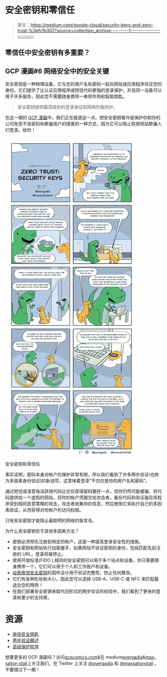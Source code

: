 # 安全密钥和零信任

> 原文：<https://medium.com/google-cloud/security-keys-and-zero-trust-1c3efcfb302?source=collection_archive---------1----------------------->

## 零信任中安全密钥有多重要？

## GCP 漫画#6 网络安全中的安全关键

安全密钥是一种物理设备，它与您的用户名和密码一起向网站或应用程序验证您的身份。它们提供了比认证应用程序或短信代码更强的登录保护，并且同一设备可以用于许多服务，因此您不需要随身携带一串软件狗和智能钥匙。

> 安全密钥提供最高级别的登录保证和网络钓鱼防护。

在这一期的 [GCP 漫画](https://gcpcomics.com/)中，我们正在报道这一点。把安全密钥看作是保护你和你的公司免受不良密码和欺骗用户的侵害的一种方式，因为它可以阻止假冒网站欺骗人们登录。给你！

![](img/34f5844040d8026afca4fa1da268b6ef.png)

安全密钥和零信任

事实证明，密码本身对帐户的保护非常有限，所以我们看到了许多两步验证(也称为多因素身份验证)的新选项，这意味着登录“不仅仅是你的用户名和密码”。

通过短信或语音电话获得代码比仅仅获得密码要好一点，但你仍然可能被骗，将代码提供给一个虚假的网站，将你的帐户凭据交给攻击者。备份代码和验证器应用程序受到相同恶意策略的攻击，攻击者收集你的信息，然后使用它来执行自己的多因素验证，从而获得对你帐户的访问权限。

只有安全密钥才能阻止最聪明的网络钓鱼攻击。

为什么安全密钥优于其他多因素方法？

*   密钥必须预先注册到特定的帐户，这是一种提高登录安全性的措施。
*   安全密钥和网站执行加密握手，如果网站不验证密钥的身份，包括匹配先前注册的 URL，登录将被停止。
*   使用开放标准(FIDO ),相同的安全密钥可以用于多个站点和设备。你只需要随身携带一个，它们可以用于个人和工作账户和设备。
*   [谷歌泰坦安全密钥](https://cloud.google.com/titan-security-key/)的固件设计用于验证完整性，防止任何篡改。
*   它们有各种形状和大小，因此您可以选择 USB-A、USB-C 或 NFC 来匹配最适合您的用例！
*   在我们部署安全密钥来取代旧形式的两步验证的经验中，我们看到了更快的登录和更少的支持票。

# 资源

*   [泰坦安全钥匙](https://cloud.google.com/titan-security-key)
*   [两步验证概述](https://www.google.com/landing/2step/)
*   [高级保护程序](https://landing.google.com/advancedprotection/)

想要更多的 GCP 漫画吗？访问[gcpcomics.com](https://gcpcomics.com/)&在 medium[pvergadia](/@pvergadia/)&[max-salton stall](https://max-saltonstall.medium.com/)上关注我们，在 Twitter 上关注 [@pvergadia](https://twitter.com/pvergadia) 和 [@maxsaltonstall](https://twitter.com/maxsaltonstall) ，不要错过下一期！